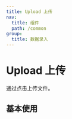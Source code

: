 ```yaml
---
title: Upload 上传
nav:
  title: 组件
  path: /common
group:
  title: 数据录入
---
```


# Upload 上传

通过点击上传文件。

## 基本使用

<code src="./demos/index1.tsx"/>

<API />
